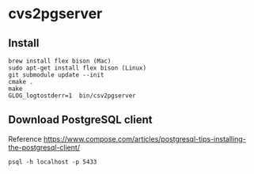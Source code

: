 # cvs2pgserver
## Install
```
brew install flex bison (Mac)
sudo apt-get install flex bison (Linux)
git submodule update --init
cmake .
make
GLOG_logtostderr=1  bin/csv2pgserver 
```

## Download PostgreSQL client
Reference https://www.compose.com/articles/postgresql-tips-installing-the-postgresql-client/
```
psql -h localhost -p 5433
```
